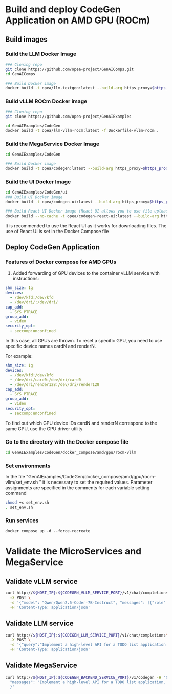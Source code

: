 # Build and deploy CodeGen Application on AMD GPU (ROCm)

## Build images

### Build the LLM Docker Image

```bash
### Cloning repo
git clone https://github.com/opea-project/GenAIComps.git
cd GenAIComps

### Build Docker image
docker build -t opea/llm-textgen:latest --build-arg https_proxy=$https_proxy --build-arg http_proxy=$http_proxy -f comps/llms/src/text-generation/Dockerfile .
```

### Build vLLM ROCm Docker image

```bash
### Cloning repo
git clone https://github.com/opea-project/GenAIExamples

cd GenAIExamples/CodeGen
docker build -t opea/llm-vllm-rocm:latest -f Dockerfile-vllm-rocm .
```

### Build the MegaService Docker Image

```bash
cd GenAIExamples/CodeGen

### Build Docker image
docker build -t opea/codegen:latest --build-arg https_proxy=$https_proxy --build-arg http_proxy=$http_proxy -f Dockerfile .
```

### Build the UI Docker Image

```bash
cd GenAIExamples/CodeGen/ui
### Build UI Docker image
docker build -t opea/codegen-ui:latest --build-arg https_proxy=$https_proxy --build-arg http_proxy=$http_proxy -f ./docker/Dockerfile .

### Build React UI Docker image (React UI allows you to use file uploads)
docker build --no-cache -t opea/codegen-react-ui:latest --build-arg https_proxy=$https_proxy --build-arg http_proxy=$http_proxy -f ./docker/Dockerfile.react .
```

It is recommended to use the React UI as it works for downloading files. The use of React UI is set in the Docker Compose file

## Deploy CodeGen Application

### Features of Docker compose for AMD GPUs

1. Added forwarding of GPU devices to the container vLLM service with instructions:

```yaml
shm_size: 1g
devices:
  - /dev/kfd:/dev/kfd
  - /dev/dri/:/dev/dri/
cap_add:
  - SYS_PTRACE
group_add:
  - video
security_opt:
  - seccomp:unconfined
```

In this case, all GPUs are thrown. To reset a specific GPU, you need to use specific device names cardN and renderN.

For example:

```yaml
shm_size: 1g
devices:
  - /dev/kfd:/dev/kfd
  - /dev/dri/card0:/dev/dri/card0
  - /dev/dri/render128:/dev/dri/render128
cap_add:
  - SYS_PTRACE
group_add:
  - video
security_opt:
  - seccomp:unconfined
```

To find out which GPU device IDs cardN and renderN correspond to the same GPU, use the GPU driver utility

### Go to the directory with the Docker compose file

```bash
cd GenAIExamples/CodeGen/docker_compose/amd/gpu/rocm-vllm
```

### Set environments

In the file "GenAIExamples/CodeGen/docker_compose/amd/gpu/rocm-vllm/set_env.sh " it is necessary to set the required values. Parameter assignments are specified in the comments for each variable setting command

```bash
chmod +x set_env.sh
. set_env.sh
```

### Run services

```
docker compose up -d --force-recreate
```

# Validate the MicroServices and MegaService

## Validate vLLM service

```bash
curl http://${HOST_IP}:${CODEGEN_VLLM_SERVICE_PORT}/v1/chat/completions \
  -X POST \
  -d '{"model": "Qwen/Qwen2.5-Coder-7B-Instruct", "messages": [{"role": "user", "content": "What is Deep Learning?"}], "max_tokens": 17}' \
  -H 'Content-Type: application/json'
```

## Validate LLM service

```bash
curl http://${HOST_IP}:${CODEGEN_LLM_SERVICE_PORT}/v1/chat/completions\
  -X POST \
  -d '{"query":"Implement a high-level API for a TODO list application. The API takes as input an operation request and updates the TODO list in place. If the request is invalid, raise an exception.","max_tokens":256,"top_k":10,"top_p":0.95,"typical_p":0.95,"temperature":0.01,"repetition_penalty":1.03,"stream":true}' \
  -H 'Content-Type: application/json'
```

## Validate MegaService

```bash
curl http://${HOST_IP}:${CODEGEN_BACKEND_SERVICE_PORT}/v1/codegen -H "Content-Type: application/json" -d '{
  "messages": "Implement a high-level API for a TODO list application. The API takes as input an operation request and updates the TODO list in place. If the request is invalid, raise an exception."
  }'
```
